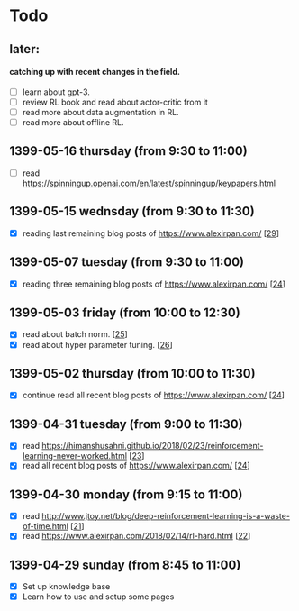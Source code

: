 # Todo
## later:
#### catching up with recent changes in the field.
- [ ] learn about gpt-3.
- [ ] review RL book and read about actor-critic from it
- [ ] read more about data augmentation in RL.
- [ ] read more about offline RL.

## 1399-05-16 thursday (from 9:30 to 11:00)
- [ ] read https://spinningup.openai.com/en/latest/spinningup/keypapers.html

## 1399-05-15 wednsday (from 9:30 to 11:30)
- [x] reading last remaining blog posts of https://www.alexirpan.com/ [[29]]

## 1399-05-07 tuesday (from 9:30 to 11:00)
- [x] reading three remaining blog posts of https://www.alexirpan.com/ [[24]]

## 1399-05-03 friday (from 10:00 to 12:30)
- [x] read about batch norm. [[25]]
- [x] read about hyper parameter tuning. [[26]]

## 1399-05-02 thursday (from 10:00 to 11:30)
- [x] continue read all recent blog posts of https://www.alexirpan.com/ [[24]]

## 1399-04-31 tuesday (from 9:00 to 11:30)
- [x] read https://himanshusahni.github.io/2018/02/23/reinforcement-learning-never-worked.html [[23]]
- [x] read all recent blog posts of https://www.alexirpan.com/ [[24]]

## 1399-04-30 monday (from 9:15 to 11:00)
- [x] read http://www.jtoy.net/blog/deep-reinforcement-learning-is-a-waste-of-time.html [[21]]
- [x] read https://www.alexirpan.com/2018/02/14/rl-hard.html [[22]]

## 1399-04-29 sunday (from 8:45 to 11:00)
- [x] Set up knowledge base
- [x] Learn how to use and setup some pages

[//begin]: # "Autogenerated link references for markdown compatibility"
[29]: rl-sitations\29 "29"
[24]: rl-sitations\24 "All blog posts of "
[25]: rl-sitations\25 "25"
[26]: rl-sitations\26 "26"
[23]: rl-sitations\23 "Reinforcement Learning never worked, and 'deep' only helped a bit"
[21]: rl-sitations\21 "Deep Reinforcement Learning is a waste of time"
[22]: rl-sitations\22 "Deep Reinforcement Learning Doesn't Work Yet"
[//end]: # "Autogenerated link references"